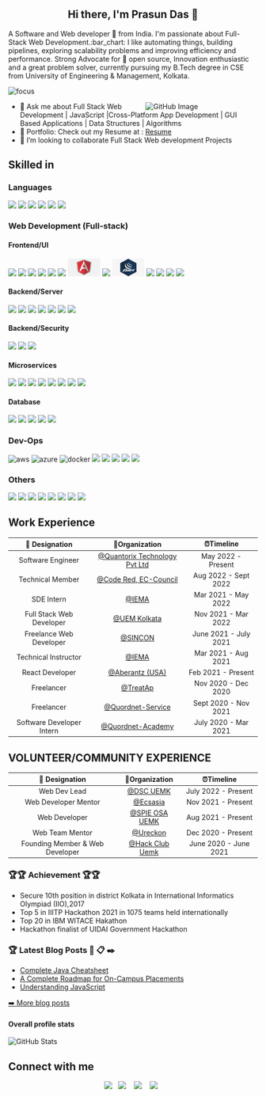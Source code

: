  <h2 align="center"> Hi there, I'm Prasun Das 👋</h2>  

<p> A Software and Web developer 🎯 from India. I'm passionate about Full-Stack Web Development.:bar_chart: I like automating things, building pipelines, exploring scalability problems and improving efficiency and performance. Strong Advocate for 📜 open source, Innovation enthusiastic and a great problem solver, currently pursuing my B.Tech degree in CSE from University of Engineering & Management, Kolkata. </p>

![focus](https://img.shields.io/badge/focus-FullStack-brightgreen)

<img width="45%" align="right" alt="GitHub Image" src="https://raw.githubusercontent.com/onimur/.github/master/.resources/git-header.svg" />
<ul>

  <li> 💬 Ask me about Full Stack Web Development | JavaScript |Cross-Platform App Development | GUI Based Applications | Data Structures | Algorithms </li>
  <li>💼 Portfolio: Check out my Resume at  : <a href="https://docs.google.com/document/d/1_NCJH-kaJnU8jFFbWVvcXqoavJ1qZQo3sybgpqX-0Uw/edit?usp=sharing">Resume</a>  </li>
  <li>👯 I’m looking to collaborate Full Stack Web development Projects </li>
</ul>

## Skilled in

### Languages

<div>
 <img src=".https://user-images.githubusercontent.com/58937669/209861464-460eae2b-d3ff-451e-9737-21d1f3ac9ff7.png" height="36">
 <img src="https://user-images.githubusercontent.com/58937669/209861465-be147ff2-23e6-4dc1-a04b-37e3dcb8a625.png" height="36">
  <img src="https://user-images.githubusercontent.com/58937669/209861468-95d2b5a5-c5de-4b39-8618-a9f753a6ff26.png" height="46">
   <img src="https://user-images.githubusercontent.com/58937669/209861470-3f12eafb-749e-4aa4-a836-1ac7b38f927f.png" height="36">
    <img src="https://user-images.githubusercontent.com/58937669/209861472-f66e57ab-390e-4d58-970c-6ae8bddf0c4e.png" height="36">
     <img src="https://user-images.githubusercontent.com/58937669/209861462-b661896f-2cee-4b74-9c69-4ea8c8cc4391.png" height="36">
</div>

### Web Development (Full-stack)

#### Frontend/UI

<div>
<img src="https://user-images.githubusercontent.com/58937669/209864395-35746009-1bc9-4c1e-bfde-b4b2e56d8141.png" height="36">
<img src="https://user-images.githubusercontent.com/58937669/209864511-0e374caf-fdd1-475e-89cb-844532004101.png" height="36">
<img src="https://user-images.githubusercontent.com/58937669/209863973-f278489e-4bee-45a4-ab3b-6709393193f7.png" height="36">
<img src="https://user-images.githubusercontent.com/58937669/209863966-9b3e71fa-a7dc-488f-b7d1-0de2c55e35ab.png" height="36">
<img src="https://user-images.githubusercontent.com/58937669/209863965-c1a4d7e6-1132-4043-9bb7-ecbea1971c70.png" height="36">
<img src="https://user-images.githubusercontent.com/58937669/209863970-d31740ca-c95f-487e-8959-cde78920ba5b.png" height="36">
<img src=".\img\frontend\Angular.png" height="36">
<img src="https://user-images.githubusercontent.com/58937669/209863972-471087c3-88aa-4095-8646-bf9de976fb1d.png" height="42">
<img src=".\img\frontend\jQuery.jpg" height="36">
<img src="https://user-images.githubusercontent.com/58937669/209863963-c2954f0d-fb85-4e8b-890f-debeeb28fb8f.png" height="36">
<img src="https://user-images.githubusercontent.com/58937669/209863953-67719a9a-8d1b-4bdd-9cdd-cc197a149ea1.png" height="36">
<img src="https://user-images.githubusercontent.com/58937669/209863964-de944290-c5e0-4c42-9600-7dc7250ba757.png" height="36">
<img src="https://user-images.githubusercontent.com/58937669/209863969-996f00b6-e0b3-43df-994c-3ad6207c1580.png" height="36">
 
</div>

#### Backend/Server

<div>
 <img src="https://user-images.githubusercontent.com/58937669/209861187-9bbf2afa-d4b6-4753-b82a-4405ac9e3e71.png" height="36">
  <img src="https://user-images.githubusercontent.com/58937669/209861192-1d1f2c79-95c3-4910-af9d-a3cca0aebfdc.png" height="36">
   <img src="https://user-images.githubusercontent.com/58937669/209861175-3a6e9a91-809f-4588-87f3-3a605736b860.png" height="40">
    <img src="https://user-images.githubusercontent.com/58937669/209861179-3287a699-917f-474b-8ad2-2a8d6c609b8e.png" height="36">
 <img src="https://user-images.githubusercontent.com/58937669/209861185-0a7c5a67-9332-434f-879e-428a2883ccc9.png" height="36">
  <img src="https://user-images.githubusercontent.com/58937669/209861181-ca7d818e-9ba2-4ab5-ba4d-618c2cc435af.png" height="36">
   <img src="https://user-images.githubusercontent.com/58937669/209861189-5d1ac9d3-a4a6-445d-94aa-14cae9258efd.png" height="36">

</div>


#### Backend/Security

<div>
 <img src="https://user-images.githubusercontent.com/58937669/209861231-34d6493a-3d41-4926-ac2c-2cd4364354fe.png" height="36">
 <img src="https://user-images.githubusercontent.com/58937669/209861234-d8aa2411-a918-4f35-b0e3-e3de40480d10.png" height="36">
 <img src="https://user-images.githubusercontent.com/58937669/209861236-d895db7c-59fe-4c3b-8f79-e33c2926e71f.png" height="36">
</div>


#### Microservices

<div>
<img src="https://user-images.githubusercontent.com/58937669/209861263-b442d33c-8c00-41d7-937e-bf753b6a9f09.png" height="36">
<img src="https://user-images.githubusercontent.com/58937669/209861265-27388409-0fa6-4a11-b35b-d876ee1240f4.png" height="36">
<img src="https://user-images.githubusercontent.com/58937669/209861269-4039534f-9c47-4537-b4fe-e88e8bfcd470.png" height="36">
<img src="https://user-images.githubusercontent.com/58937669/209861276-58ba8c61-7209-4290-8654-90de36bcaf09.png)" height="36">
<img src="https://user-images.githubusercontent.com/58937669/209861271-76c2cfc1-aba2-47a2-9ea3-a5368b344c75.png" height="36">
<img src="https://user-images.githubusercontent.com/58937669/209861275-69c08fb7-7d0e-452c-99cd-149f9c4366f8.jpeg" height="36">
<img src="https://user-images.githubusercontent.com/58937669/209861266-9c49b8e5-d0a2-4c22-8192-d016e0c239ba.png" height="36">
<img src="https://user-images.githubusercontent.com/58937669/209861256-6c63d004-591f-4e65-bb9b-f1870bf09746.png" height="36">
</div>

#### Database

<div>
<img src="https://user-images.githubusercontent.com/58937669/209861364-b7727898-f99a-4c4e-8e05-4532017695ff.png" height="36">
<img src="https://user-images.githubusercontent.com/58937669/209861358-654050ef-f050-4294-b355-5b50438d2b3e.jpg" height="42">
<img src="https://user-images.githubusercontent.com/58937669/209861365-88f9dd39-f8a9-43c6-a9e4-1a6c814e239f.png" height="42">
<img src="https://user-images.githubusercontent.com/58937669/209861372-0ef86415-e649-4674-8e2c-01d86c12a349.png" height="36">
<img src="https://user-images.githubusercontent.com/58937669/209861356-b65f84de-f9ae-4e59-b9c5-8fcf49c7e7ac.png" height="36">
</div>

### Dev-Ops

<div>
<img src="https://user-images.githubusercontent.com/58937669/209861309-e41958db-59ae-40ba-b1f0-ed6049114d1e.png" alt="aws" height="36">
<img src="https://user-images.githubusercontent.com/58937669/209861312-8ec57383-67d3-4ce1-8279-47c1ba14bda8.png" alt="azure" height="36">
<img src="https://user-images.githubusercontent.com/58937669/209861317-cc1c5046-c377-443c-9b48-557b03f8b2c8.png"  alt="docker" height="42">
<img src="https://user-images.githubusercontent.com/58937669/209861320-17fb4f7f-36b4-43e9-9b20-65a9acdd028b.png" height="36">
<img src=".https://user-images.githubusercontent.com/58937669/209861323-0afa9e25-d518-47d6-979a-914f69fe7dcd.jpg" height="36">
<img src="https://user-images.githubusercontent.com/58937669/209861326-a1b0ba53-5cbb-45fe-9063-22adbbd0a6b1.jpg" height="42">
<img src="https://user-images.githubusercontent.com/58937669/209861327-f690e498-6008-4fac-b7f3-16ffb2b5aa46.png" height="36">
<img src="https://user-images.githubusercontent.com/58937669/209861330-ddb95f29-81f1-4a71-a58d-c78c185c6e60.png" height="36">
</div>

### Others

<div>
<img src="https://user-images.githubusercontent.com/58937669/209864666-2e3b6607-0541-46dd-93b5-382b08986063.png" height="46">
<img src="https://user-images.githubusercontent.com/58937669/209864662-f67d9560-dcfe-44f9-9519-03bcc121e523.png" height="36">
<img src="https://user-images.githubusercontent.com/58937669/209864653-7bc546e6-73c1-466b-a6d1-34653f154de3.png" height="42">
<img src="https://user-images.githubusercontent.com/58937669/209864657-b2cbbb06-9cef-4ec5-ab72-79ff585dde2a.png" height="36">
<img src="https://user-images.githubusercontent.com/58937669/209864661-21eafe77-f52f-4c8d-b268-950f44519aaf.png" height="36">
<img src="https://user-images.githubusercontent.com/58937669/209864663-e0c50ed0-612a-4b39-8b35-d3e49bb4aef9.png" height="42">
<img src="https://user-images.githubusercontent.com/58937669/209864664-7635239f-4c55-464a-9fff-328c22a88d74.png" height="36">
<img src="https://user-images.githubusercontent.com/58937669/209864652-c35113db-8bdb-42f7-8caf-a23a5a4c4e34.png" height="36">
</div>

## Work Experience

| 💼 Designation |  🏢Organization | ⏰Timeline  |
| :-: | :-: | :-: |
|  Software Engineer | [@Quantorix Technology Pvt Ltd](https://www.quantorix.com) | May 2022 - Present |
|  Technical Member | [@Code Red, EC-Council](https://codered.eccouncil.org/) | Aug 2022 - Sept 2022 |
|  SDE Intern | [@IEMA](https://iemlabs.com) | Mar 2021 - May 2022 |
| Full Stack Web Developer | [@UEM Kolkata](https://uem.edu.in) | Nov 2021 - Mar 2022 |
| Freelance Web Developer | [@SINCON](https://scientificinstrumentconcern.in) | June 2021 - July 2021 |
| Technical Instructor | [@IEMA](https://iemlabs.com) | Mar 2021 - Aug 2021 |
| React Developer | [@Aberantz (USA)](http://www.aberantz.org.in) | Feb 2021 - Present |
| Freelancer | [@TreatAp]() | Nov 2020 - Dec 2020 |
| Freelancer | [@Quordnet-Service](https://www.facebook.com/quordnetservices) | Sept 2020 - Nov 2021 |
| Software Developer Intern | [@Quordnet-Academy](www.quordnetacademy.com) | July 2020 - Mar 2021 |

## VOLUNTEER/COMMUNITY EXPERIENCE
| 💼 Designation |  🏢Organization | ⏰Timeline  |
| :-: | :-: | :-: |
| Web Dev Lead  | [@DSC UEMK]() | July 2022 - Present |
| Web Developer Mentor | [@Ecsasia]() | Nov 2021 - Present |
| Web Developer | [@SPIE OSA UEMK]() | Aug 2021 - Present |
| Web Team  Mentor| [@Ureckon](www.ureckon.org) | Dec 2020 - Present |
| Founding Member & Web Developer | [@Hack Club Uemk]() | June 2020 - June 2021 |

### 🏆🏆 Achievement 🏆🏆
<ul>
  <li>Secure 10th position in district
Kolkata in International
Informatics Olympiad (IIO),2017</li>

<li>Top 5 in IIITP Hackathon 2021 in 1075 teams held internationally</li>
<li>Top 20 in IBM WITACE Hakathon  </li>
<li>Hackathon finalist of UIDAI Government Hackathon </li>
</ul>  

### 🏆 Latest Blog Posts 💬 📋 ✒️
<ul>
    <li><a href="https://www.pephub.tech/blogs/learn-java-basics-to-advanced-concepts-java-cheatsheet-f8ba80e3" />Complete Java Cheatsheet</a></li>
   <li><a href="https://www.pephub.tech/blogs/a-complete-roadmap-for-on-campus-placements-61ff69a2" />A Complete Roadmap for On-Campus Placements</a></li>
   <li><a href="https://medium.com/@prasundas115/understanding-the-javascript-basics-66710bcf5576" />Understanding JavaScript</a></li>
  </ul>
<p><a href="https://www.pephub.tech/">➡️ More blog posts</a></p>


#### Overall profile stats

![GitHub Stats](https://github-readme-stats.vercel.app/api?username=prasundas99&count_private=true&theme=merko&show_icons=true&hide=prs)

## Connect with me

<p align="center">
<a href="https://www.linkedin.com/in/prasun--das/"><img height="45" src="https://cdn1.iconfinder.com/data/icons/logotypes/32/circle-linkedin-512.png"></a>&nbsp;&nbsp;
<a href="https://medium.com/@prasundas115"><img height="45" src="https://cdn1.iconfinder.com/data/icons/social-media-circle-7/512/Circled_Medium_svg5-512.png"></a>
&nbsp;&nbsp;
<a href="https://twitter.com/Prasun_Das_"><img height="45" src="https://img.freepik.com/free-vector/new-2023-twitter-logo-x-icon-design_1017-45418.jpg?size=626&ext=jpg"></a>
&nbsp;&nbsp;
  <a href="mailto:prasundas115@gmail.com"><img height="45" src="https://toppng.com/uploads/preview/mail-icon-logo-template-icono-de-gmail-11562954424h5fw2mradf.png"></a>&nbsp;&nbsp;
</p>
